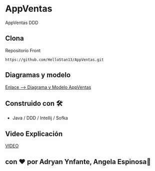 # AppVentas
AppVentas DDD 

## Clona
Repositorio Front
```plain
https://github.com/HelloStan13/AppVentas.git

```
## Diagramas y modelo
[Enlace --> Diagrama y Modelo AppVentas](https://drive.google.com/file/d/1LhC6D_JpgNWd8JWOcarG9ykKN04i697Z/view?usp=sharing)

## Construido con 🛠️

- Java / DDD / Intellij / Sofka

## Video Explicación 
[VIDEO](https://www.youtube.com/watch?v=qXs3vNnomLs&ab_channel=angelamariaespinosagranada)

## con ❤️ por  Adryan Ynfante, Angela Espinosa🍿
